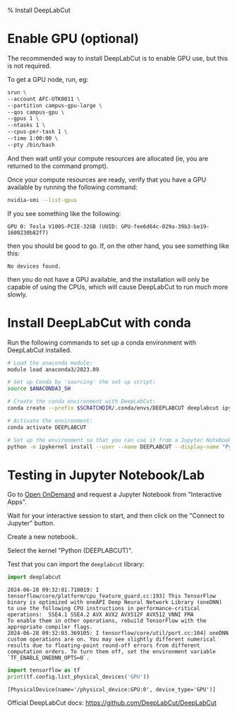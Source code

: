 % Install DeepLabCut


Enable GPU (optional)
=====================

The recommended way to install DeepLabCut is to enable GPU use, but this is not
required.

To get a GPU node, run, eg:

```bash
srun \
--account AFC-UTK0011 \
--partition campus-gpu-large \
--qos campus-gpu \
--gpus 1 \
--ntasks 1 \
--cpus-per-task 1 \
--time 1:00:00 \
--pty /bin/bash
```

And then wait until your compute resources are allocated (ie, you are returned
to the command prompt).

Once your compute resources are ready, verify that you have a GPU available by
running the following command:

```bash
nvidia-smi --list-gpus
```

If you see something like the following:

```output
GPU 0: Tesla V100S-PCIE-32GB (UUID: GPU-fee6d64c-029a-39b3-be19-1600230b82f7)
```

then you should be good to go. If, on the other hand, you see something like
this:

```output
No devices found.
```

then you do not have a GPU available, and the installation will only be
capable of using the CPUs, which will cause DeepLabCut to run much more slowly.


Install DeepLabCut with conda
=============================

Run the following commands to set up a conda environment with DeepLabCut
installed.

```bash
# Load the anaconda module:
module load anaconda3/2023.09

# Set up Conda by 'sourcing' the set up script:
source $ANACONDA3_SH

# Create the conda environment with DeepLabCut:
conda create --prefix $SCRATCHDIR/.conda/envs/DEEPLABCUT deeplabcut ipykernel ipywidgets --yes

# Activate the environment:
conda activate DEEPLABCUT

# Set up the environment so that you can use it from a Jupyter Notebook:
python -m ipykernel install --user --name DEEPLABCUT --display-name "Python (DEEPLABCUT)"
```

Testing in Jupyter Notebook/Lab
===============================

Go to [Open OnDemand] and request a Jupyter Notebook from "Interactive Apps".

Wait for your interactive session to start, and then click on the "Connect to
Jupyter" button.

Create a new notebook.

Select the kernel "Python (DEEPLABCUT)".

Test that you can import the `deeplabcut` library:

```python
import deeplabcut
```

```output
2024-06-28 09:32:01.710019: I tensorflow/core/platform/cpu_feature_guard.cc:193] This TensorFlow binary is optimized with oneAPI Deep Neural Network Library (oneDNN) to use the following CPU instructions in performance-critical operations:  SSE4.1 SSE4.2 AVX AVX2 AVX512F AVX512_VNNI FMA
To enable them in other operations, rebuild TensorFlow with the appropriate compiler flags.
2024-06-28 09:32:03.369105: I tensorflow/core/util/port.cc:104] oneDNN custom operations are on. You may see slightly different numerical results due to floating-point round-off errors from different computation orders. To turn them off, set the environment variable `TF_ENABLE_ONEDNN_OPTS=0`.
```

```python
import tensorflow as tf
print(tf.config.list_physical_devices('GPU'))
```

```output
[PhysicalDevice(name='/physical_device:GPU:0', device_type='GPU')]
```

Official DeepLabCut docs: https://github.com/DeepLabCut/DeepLabCut


[Open OnDemand]: http://login.isaac.tennessee.edu/

<!-- END -->
